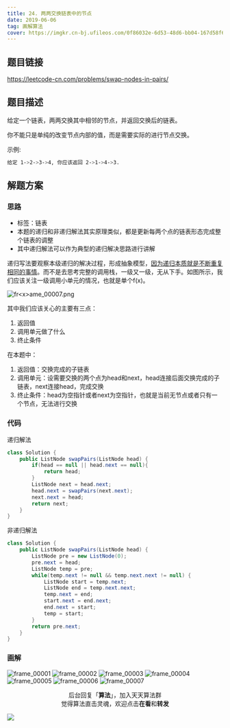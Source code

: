 ```yaml
---
title: 24. 两两交换链表中的节点
date: 2019-06-06
tag: 画解算法
cover: https://imgkr.cn-bj.ufileos.com/0f86032e-6d53-48d6-bb04-167d58f61a5a.png
---
```


## 题目链接

https://leetcode-cn.com/problems/swap-nodes-in-pairs/

## 题目描述

给定一个链表，两两交换其中相邻的节点，并返回交换后的链表。

你不能只是单纯的改变节点内部的值，而是需要实际的进行节点交换。

示例:

```bash
给定 1->2->3->4, 你应该返回 2->1->4->3.
```

## 解题方案

### 思路

- 标签：链表
- 本题的递归和非递归解法其实原理类似，都是更新每两个点的链表形态完成整个链表的调整
- 其中递归解法可以作为典型的递归解决思路进行讲解

递归写法要观察本级递归的解决过程，形成抽象模型，[因为递归本质就是不断重复相同的事情](http://www.lylblog.cn/blog/4 "套路解决递归问题")。而不是去思考完整的调用栈，一级又一级，无从下手。如图所示，我们应该关注一级调用小单元的情况，也就是单个f(x)。

![fr&lt;x&gt;ame_00007.png](https://i.loli.net/2019/06/03/5cf480c68ddae72860.png)

其中我们应该关心的主要有三点：

1. 返回值
2. 调用单元做了什么
3. 终止条件

在本题中：

1. 返回值：交换完成的子链表
2. 调用单元：设需要交换的两个点为head和next，head连接后面交换完成的子链表，next连接head，完成交换
3. 终止条件：head为空指针或者next为空指针，也就是当前无节点或者只有一个节点，无法进行交换


### 代码

递归解法

```java
class Solution {
    public ListNode swapPairs(ListNode head) {
        if(head == null || head.next == null){
            return head;
        }
        ListNode next = head.next;
        head.next = swapPairs(next.next);
        next.next = head;
        return next;
    }
}
```

非递归解法

```java
class Solution {
    public ListNode swapPairs(ListNode head) {
        ListNode pre = new ListNode(0);
        pre.next = head;
        ListNode temp = pre;
        while(temp.next != null && temp.next.next != null) {
            ListNode start = temp.next;
            ListNode end = temp.next.next;
            temp.next = end;
            start.next = end.next;
            end.next = start;
            temp = start;
        }
        return pre.next;
    }
}
```

### 画解

![frame_00001](https://imgkr.cn-bj.ufileos.com/f9645eef-86d5-45e3-9fd4-e53d7e885647.png)
![frame_00002](https://imgkr.cn-bj.ufileos.com/35e9312b-8122-4814-8f30-b78962815fab.png)
![frame_00003](https://imgkr.cn-bj.ufileos.com/77f03f6b-ec47-4b36-9817-d2ad12d68d84.png)
![frame_00004](https://imgkr.cn-bj.ufileos.com/2ea6f266-7ae0-4657-b239-e58cff8f6893.png)
![frame_00005](https://imgkr.cn-bj.ufileos.com/4afb031a-635c-42d7-a6c3-50b70728d626.png)
![frame_00006](https://imgkr.cn-bj.ufileos.com/7a47cb8f-097f-4ed7-ac4d-e88dc6699da5.png)
![frame_00007](https://imgkr.cn-bj.ufileos.com/0f86032e-6d53-48d6-bb04-167d58f61a5a.png)


<span style="display:block;text-align:center;">后台回复「<strong>算法</strong>」，加入天天算法群</span>
<span style="display:block;text-align:center;">觉得算法直击灵魂，欢迎点击<strong>在看</strong>和<strong>转发</strong></span>

![](https://imgkr.cn-bj.ufileos.com/c3690018-4a92-4766-ac7e-ac54dd54c093.jpg)